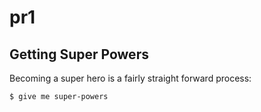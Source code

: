 # pr1

## Getting Super Powers

Becoming a super hero is a fairly straight forward process:

```
$ give me super-powers
```

